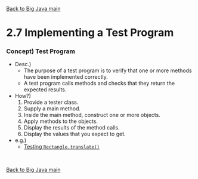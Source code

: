 [Back to Big Java main](../../main.md)

# 2.7 Implementing a Test Program
### Concept) Test Program
- Desc.)
  - The purpose of a test program is to verify that one or more methods have been implemented correctly. 
  - A test program calls methods and checks that they return the expected results.
- How?)
  1. Provide a tester class. 
  2. Supply a main method. 
  3. Inside the main method, construct one or more objects.
  4. Apply methods to the objects.
  5. Display the results of the method calls.
  6. Display the values that you expect to get.
- e.g.)
  - [Testing ```Rectangle.translate()```](TesterHozy.java)


<br>

[Back to Big Java main](../../main.md)